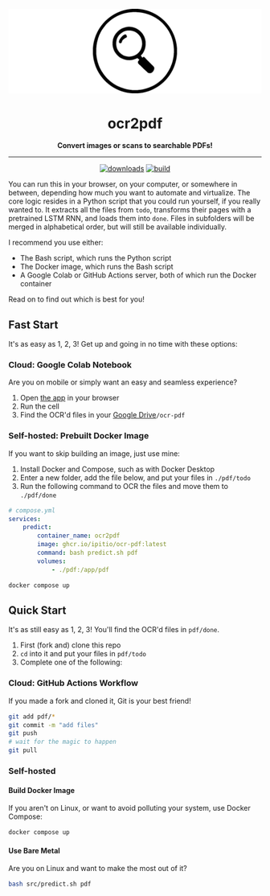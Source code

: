 <div align="center">

[![logo](public/wide.webp)](https://github.com/ipitio/ocr-pdf)

# ocr2pdf

**Convert images or scans to searchable PDFs!**

---

[![downloads](https://img.shields.io/badge/dynamic/json?url=https%3A%2F%2Fipitio.github.io%2Fbackage%2Fipitio%2Focr-pdf%2Focr-pdf.json&query=%24.downloads&logo=github&logoColor=959da5&labelColor=333a41&label=pulls)](https://github.com/arevindh/pihole-speedtest/pkgs/container/pihole-speedtest) [![build](https://github.com/ipitio/ocr-pdf/actions/workflows/publish.yml/badge.svg)](https://github.com/ipitio/ocr-pdf/actions/workflows/publish.yml)

</div>

You can run this in your browser, on your computer, or somewhere in between, depending how much you want to automate and virtualize. The core logic resides in a Python script that you could run yourself, if you really wanted to. It extracts all the files from `todo`, transforms their pages with a pretrained LSTM RNN, and loads them into `done`. Files in subfolders will be merged in alphabetical order, but will still be available individually.

I recommend you use either:

- The Bash script, which runs the Python script
- The Docker image, which runs the Bash script
- A Google Colab or GitHub Actions server, both of which run the Docker container

Read on to find out which is best for you!

## Fast Start

It's as easy as 1, 2, 3! Get up and going in no time with these options:

### Cloud: Google Colab Notebook

Are you on mobile or simply want an easy and seamless experience?

1. Open [the app](https://colab.research.google.com/drive/1yss_oypuRisb29_SnqLGgA759slQzNry) in your browser
2. Run the cell
3. Find the OCR'd files in your [Google Drive](https://drive.google.com/drive/my-drive)`/ocr-pdf`

### Self-hosted: Prebuilt Docker Image

If you want to skip building an image, just use mine:

1. Install Docker and Compose, such as with Docker Desktop
2. Enter a new folder, add the file below, and put your files in `./pdf/todo`
3. Run the following command to OCR the files and move them to `./pdf/done`

```yaml
# compose.yml
services:
    predict:
        container_name: ocr2pdf
        image: ghcr.io/ipitio/ocr-pdf:latest
        command: bash predict.sh pdf
        volumes:
            - ./pdf:/app/pdf
```

```bash
docker compose up
```

## Quick Start

It's as still easy as 1, 2, 3! You'll find the OCR'd files in `pdf/done`.

1. First (fork and) clone this repo
2. `cd` into it and put your files in `pdf/todo`
3. Complete one of the following:

### Cloud: GitHub Actions Workflow

If you made a fork and cloned it, Git is your best friend!

```bash
git add pdf/*
git commit -m "add files"
git push
# wait for the magic to happen
git pull
```

### Self-hosted

#### Build Docker Image

If you aren't on Linux, or want to avoid polluting your system, use Docker Compose:

```bash
docker compose up
```

#### Use Bare Metal

Are you on Linux and want to make the most out of it?

```bash
bash src/predict.sh pdf
```
